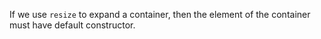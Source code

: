 If we use `resize` to expand a container, then the element of the container must have default constructor.

